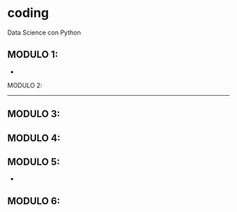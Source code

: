 # coding
 Data Science con Python
 
MODULO 1:
- 
- 
MODULO 2:
- --
MODULO 3:
- 
MODULO 4:
- 
MODULO 5:
- 
- 
MODULO 6:
- 
